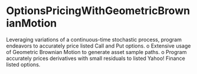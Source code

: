 # OptionsPricingWithGeometricBrownianMotion
Leveraging variations of a continuous-time stochastic process, program endeavors to accurately price listed Call and Put options.                                              o Extensive usage of Geometric Brownian Motion to generate asset sample paths.                                                                                                   o Program accurately prices derivatives with small residuals to listed Yahoo! Finance listed options.
